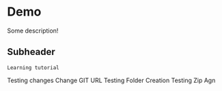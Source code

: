 # Demo

Some description!

## Subheader

    Learning tutorial

Testing changes
Change
GIT URL
Testing Folder Creation
Testing Zip Agn